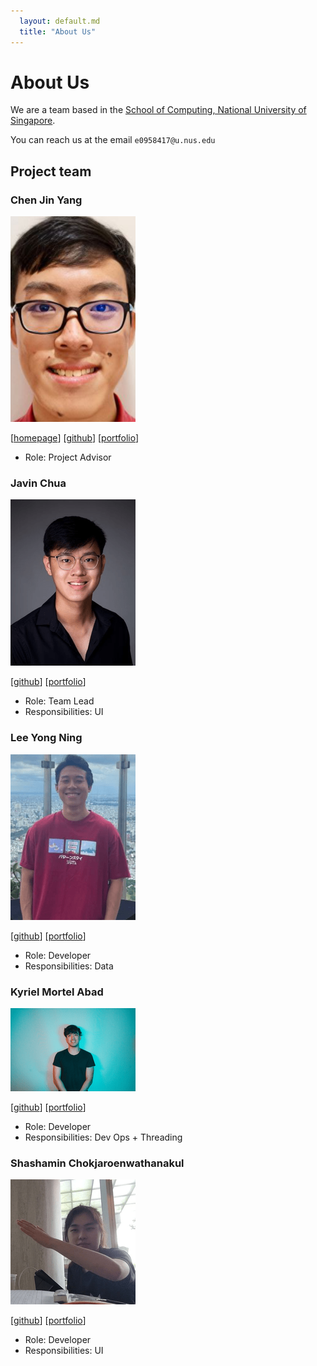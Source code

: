 ```yaml
---
  layout: default.md
  title: "About Us"
---
```


# About Us

We are a team based in the [School of Computing, National University of Singapore](http://www.comp.nus.edu.sg).

You can reach us at the email `e0958417@u.nus.edu`

## Project team

### Chen Jin Yang

<img src="images/jinyang628.png" width="200px">

[[homepage](https://www.linkedin.com/in/chen-jin-yang-37baa8202/)]
[[github](https://github.com/jinyang628)]
[[portfolio](team/jinyang628.md)]

* Role: Project Advisor

### Javin Chua

<img src="images/javinchua.png" width="200px">

[[github](http://github.com/javinchua)]
[[portfolio](team/javinchua.md)]

* Role: Team Lead
* Responsibilities: UI

### Lee Yong Ning

<img src="images/yongning0310.png" width="200px">

[[github](http://github.com/yongning0310)]
[[portfolio](team/yongning.md)]

* Role: Developer
* Responsibilities: Data

### Kyriel Mortel Abad

<img src="images/s-kybound.png" width="200px">

[[github](http://github.com/s-kybound)]
[[portfolio](team/kyriel.md)]

* Role: Developer
* Responsibilities: Dev Ops + Threading

### Shashamin Chokjaroenwathanakul

<img src="images/shashahchk.png" width="200px">

[[github](http://github.com/shashahchk)]
[[portfolio](team/shashahchk.md)]

* Role: Developer
* Responsibilities: UI
